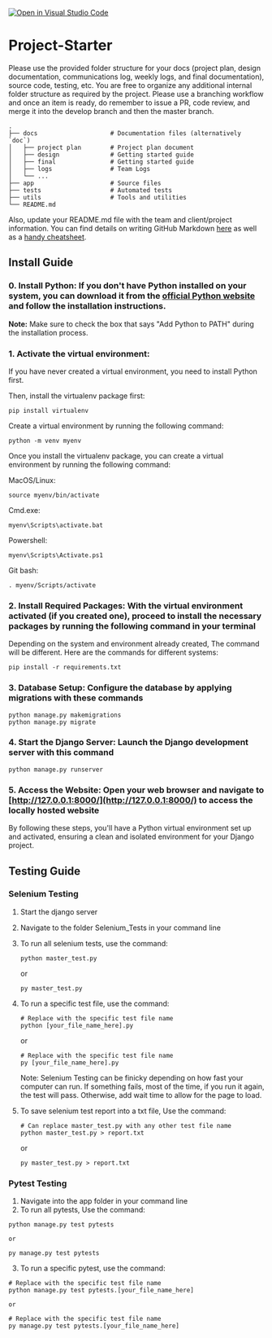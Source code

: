 [![Open in Visual Studio Code](https://classroom.github.com/assets/open-in-vscode-718a45dd9cf7e7f842a935f5ebbe5719a5e09af4491e668f4dbf3b35d5cca122.svg)](https://classroom.github.com/online_ide?assignment_repo_id=12113061&assignment_repo_type=AssignmentRepo)

# Project-Starter

Please use the provided folder structure for your docs (project plan, design documentation, communications log, weekly logs, and final documentation), source code, testing, etc. You are free to organize any additional internal folder structure as required by the project. Please use a branching workflow and once an item is ready, do remember to issue a PR, code review, and merge it into the develop branch and then the master branch.

```
.
├── docs                    # Documentation files (alternatively `doc`)
│   ├── project plan        # Project plan document
│   ├── design              # Getting started guide
│   ├── final               # Getting started guide
│   ├── logs                # Team Logs
│   └── ...
├── app                     # Source files
├── tests                   # Automated tests
├── utils                   # Tools and utilities
└── README.md
```

Also, update your README.md file with the team and client/project information. You can find details on writing GitHub Markdown [here](https://docs.github.com/en/get-started/writing-on-github/getting-started-with-writing-and-formatting-on-github/basic-writing-and-formatting-syntax) as well as a [handy cheatsheet](https://enterprise.github.com/downloads/en/markdown-cheatsheet.pdf).

## Install Guide

### 0. **Install Python:** If you don't have Python installed on your system, you can download it from the [official Python website](https://www.python.org/downloads/) and follow the installation instructions.

**Note:** Make sure to check the box that says "Add Python to PATH" during the installation process.

### 1. **Activate the virtual environment:**

If you have never created a virtual environment, you need to install Python first.

Then, install the virtualenv package first:

```console
pip install virtualenv
```

Create a virtual environment by running the following command:

```console
python -m venv myenv
```

Once you install the virtualenv package, you can create a virtual environment by running the following command:

MacOS/Linux:

```console
source myenv/bin/activate
```

Cmd.exe:

```console
myenv\Scripts\activate.bat
```

Powershell:

```console
myenv\Scripts\Activate.ps1
```

Git bash:

```console
. myenv/Scripts/activate
```

### 2. **Install Required Packages:** With the virtual environment activated (if you created one), proceed to install the necessary packages by running the following command in your terminal

Depending on the system and environment already created, The command will be different. Here are the commands for different systems:

```console
pip install -r requirements.txt
```

### 3. **Database Setup:** Configure the database by applying migrations with these commands

```console
python manage.py makemigrations
python manage.py migrate
```

### 4. **Start the Django Server:** Launch the Django development server with this command

```console
python manage.py runserver
```

### 5. **Access the Website:** Open your web browser and navigate to [http://127.0.0.1:8000/](http://127.0.0.1:8000/) to access the locally hosted website

By following these steps, you'll have a Python virtual environment set up and activated, ensuring a clean and isolated environment for your Django project.

## Testing Guide

### Selenium Testing

1. Start the django server
2. Navigate to the folder Selenium_Tests in your command line
3. To run all selenium tests, use the command:

   ```console
   python master_test.py
   ```

   or

   ```console
   py master_test.py
   ```

4. To run a specific test file, use the command:

   ```console
   # Replace with the specific test file name
   python [your_file_name_here].py
   ```

   or

   ```console
   # Replace with the specific test file name
   py [your_file_name_here].py
   ```

   Note: Selenium Testing can be finicky depending on how fast your computer can run. If something fails, most of the time, if you run it again, the test will pass. Otherwise, add wait time to allow for the page to load.

5. To save selenium test report into a txt file, Use the command:

   ```console
   # Can replace master_test.py with any other test file name
   python master_test.py > report.txt
   ```

   or

   ```console
   py master_test.py > report.txt
   ```

### Pytest Testing

1. Navigate into the app folder in your command line
2. To run all pytests, Use the command:

```console
python manage.py test pytests
```

    or

```console
py manage.py test pytests
```

3. To run a specific pytest, use the command:

```console
# Replace with the specific test file name
python manage.py test pytests.[your_file_name_here]
```

    or

```console
# Replace with the specific test file name
py manage.py test pytests.[your_file_name_here]
```
